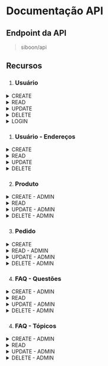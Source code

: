 # Documentação API

## Endpoint da API

> siboon/api

## Recursos

1. ### Usuário

<details>
    <summary>CREATE</summary>

Exemplo de Requisição:

> POST /usuarios

```json
{
  "first_name": "John",
  "last_name": "Doe",
  "email": "johndoe@email.com",
  "password": "blablabla"
}
```

Exemplo de Resposta:
> Status Code: 204

```json
{
  "type": "success",
  "message": "Usuário cadastrado com sucesso.",
  "data": {
    "id": 1,
    "name": "John Doe",
    "email": "johndoe@email.com"
  }
}
```
</details>

<details>
    <summary>READ</summary>

1. Exemplo de Requisição:
> GET /usuarios/1

Exemplo de Resposta:
> Status Code: 200

```json
{
  "type": "success",
  "data": {
    "id": 1,
    "name": "John Doe",
    "email": "johndoe@email.com",
    "role": "ADMIN"
  }
}
```
2. Exemplo de Requisição:
> GET /usuarios

Exemplo de Resposta:
> Status Code: 200

```json
{
  "type": "success",
  "data": [
    {
      "id": 1,
      "name": "John Doe",
      "email": "johndoe@email.com",
      "role": "ADMIN"
    },
    {
      "id": 2,
      "name": "Michael Jordan",
      "email": "michaeljordan@email.com",
      "role": "CLIENT"
    }
  ]
}
```
</details>

<details>
    <summary>UPDATE</summary>

Exemplo de Requisição:

> POST /usuarios/update/1

O valor do que deseja modificar;

```json
{
  "first_name": "Jonas"
}
```

Exemplo de Resposta:
> Status Code: 200

```json
{
  "type": "success",
  "message": "Usuário atualizado com sucesso."
}
```
</details>

<details>
    <summary>DELETE</summary>


Exemplo de Requisição:

> DELETE /usuarios/1

Exemplo de Resposta:
> Status Code: 200

```json
{
  "type": "success",
  "message": "Usuário deletado com sucesso."
}
```
</details>

<details>
    <summary>LOGIN</summary>

Exemplo de Requisição:

> POST /usuarios/login

```json
{
  "email": "johndoe@email.com",
  "password": "blablabla"
}
```
Exemplo de Resposta:
> Status Code: 200

```json
{
  "type": "success",
  "message": "Usuário logado com sucesso.",
  "data": {
    "id": 1,
    "name": "John Doe",
    "email": "johndoe@email.com",
    "token": "eyk2343uf39r934r97832RTGUYHFYBVuhegu..."
  }
}
```
</details>

1. ### Usuário - Endereços

<details>
    <summary>CREATE</summary>

Exemplo de Requisição:

> POST /usuarios/1/enderecos/

```json
{
  "cep": "343434323",
  "street_avenue": "Rua 1",
  "number": 3406,
  "complement": "Casa",
  "district": "Centro",
  "city": "Porto Alegre",
  "state": "RS"
}
```

Exemplo de Resposta:
> Status Code: 204

```json
{
  "type": "success",
  "message": "Endereço cadastrado para o usuário."
}
```
</details>

<details>
    <summary>READ</summary>

1. Exemplo de Requisição:
> GET /usuarios/1/enderecos/

Exemplo de Resposta:
> Status Code: 200

```json
{
  "type": "success",
  "message": "Endereços encontrados!",
  "data": [
    {
      "id": 1,
      "user_id": 1,
      "cep": "343434323",
      "street_avenue": "Rua 1",
      "number": 3406,
      "complement": "Casa",
      "district": "Centro",
      "city": "Porto Alegre",
      "state": "RS"
    }
  ]
}
```
</details>

<details>
    <summary>UPDATE</summary>

Exemplo de Requisição:

> POST /usuarios/1/enderecos/update/1

O valor do que deseja modificar;

```json
{
  "street_avenue": "Rua Oscar Freire",
  "number": 404
}
```

Exemplo de Resposta:
> Status Code: 200

```json
{
  "type": "success",
  "message": "Endereço atualizado com sucesso."
}
```
</details>

<details>
    <summary>DELETE</summary>


Exemplo de Requisição:

> DELETE /usuarios/1/enderecos/1

Exemplo de Resposta:
> Status Code: 200

```json
{
  "type": "success",
  "message": "Endereço deletado com sucesso."
}
```
</details>

2. ### Produto
<details>
    <summary>CREATE - ADMIN</summary>

Exemplo de Requisição:

> POST /produtos

```json or FormData
{
  "name": "Camisa High",
  "description": "Feita com 100% algodão...",
  "color": "PRETO",
  "size_type": 1,
  "price_brl": 109.90,
  "max_installments": 3,
  "discount_brl_percentage": 5
}
```

Exemplo de Resposta:
> Status Code: 201

```json
{
  "type": "success",
  "message": "Produto criado com sucesso."
}
```
</details>

<details>
    <summary>READ</summary>

1. Exemplo de Requisição:
> GET /produtos/4

Exemplo de Resposta:
> Status Code: 200

```json
{
  "type": "success",
  "data": {
    "id": 4,
    "name": "CAMISA VANS BAILEY LS WOVEN SHIRT BLACK BERRY",
    "description": "100% algodão.",
    "color": "Marrom",
    "price_brl": 350,
    "formated_price_brl": "R$ 350,00",
    "discount_brl_percentage": 5,
    "formated_price_brl_with_discount": "R$ 332,50",
    "max_installments": 6,
    "url": "camisa-vans-bailey-ls-woven-shirt-black-berry-4",
    "size_type_id": 1,
    "size_type": "Roupa",
    "principal_img": "storage/images/products/4/principal-image.png",
    "additional_imgs": [
      "storage/images/products/4/additional-image-1.png"
    ]
  }
}
```
2. Exemplo de Requisição:
> GET /produtos

Exemplo de Resposta:
> Status Code: 200

```json
{
  "type": "success",
  "data": [
    {
      "id": 4,
      "name": "CAMISA VANS BAILEY LS WOVEN SHIRT BLACK BERRY",
      "description": "100% algodão.",
      "color": "Marrom",
      "price_brl": 350,
      "formated_price_brl": "R$ 350,00",
      "discount_brl_percentage": 5,
      "formated_price_brl_with_discount": "R$ 332,50",
      "max_installments": 6,
      "url": "camisa-vans-bailey-ls-woven-shirt-black-berry-4",
      "size_type_id": 1,
      "size_type": "Roupa",
      "principal_img": "storage\/images\/products\/4\/principal-image.png",
      "additional_imgs": [
        "storage\/images\/products\/4\/additional-image-1.png"
      ]
    },
    {
      "id": 5,
      "name": "CALÇA VANS DRILL CHORE CARPENTER DENIM AVE 2.0 PIRATE BLACK",
      "description": "Melhor calça para skate",
      "color": "Preto",
      "price_brl": 480,
      "formated_price_brl": "R$ 480,00",
      "discount_brl_percentage": 8,
      "formated_price_brl_with_discount": "R$ 441,60",
      "max_installments": 6,
      "url": "cal-a-vans-drill-chore-carpenter-denim-ave-2-0-pirate-black-5",
      "size_type_id": 1,
      "size_type": "Roupa",
      "principal_img": "storage\/images\/products\/5\/principal-image.png",
      "additional_imgs": [
        "storage\/images\/products\/5\/additional-image-1.png"
      ]
    },
    {
      "id": 6,
      "name": "Camisa High Tee Black",
      "description": "Camisa da melhor qualidade feita pela High. ",
      "color": "Preto",
      "price_brl": 99.9,
      "formated_price_brl": "R$ 99,90",
      "discount_brl_percentage": 5,
      "formated_price_brl_with_discount": "R$ 94,91",
      "max_installments": 2,
      "url": "camisa-high-tee-black-6",
      "size_type_id": 1,
      "size_type": "Roupa",
      "principal_img": "storage\/images\/products\/6\/principal-image.jpg",
      "additional_imgs": [
        "storage\/images\/products\/6\/additional-image-1.jpg",
        "storage\/images\/products\/6\/additional-image-1-1723167838.jpg"
      ]
    }
  ]
}
```
</details>

<details>
    <summary>UPDATE - ADMIN</summary>

Exemplo de Requisição:

> POST /produtos/update/4

O valor ou valores do que deseja modificar;

```json
{
  "name": "Camisa High Black Purpose",
  "price_brl": 140.00
}
```

Exemplo de Resposta:
> Status Code: 200

```json
{
  "type": "success",
  "message": "Produto atualizado com sucesso."
}
```
</details>

<details>
    <summary>DELETE - ADMIN</summary>

Exemplo de Requisição:

> DELETE /produtos/2

Exemplo de Resposta:
> Status Code: 200

```json
{
  "type": "success",
  "message": "Produto deletado com sucesso."
}
```
</details>

3. ### Pedido
<details>
    <summary>CREATE</summary>

Exemplo de Requisição:

> POST /pedidos

```json
{
  "user_id": 76,
  "address_id": 975,
  "order_items": [
    {
      "id": 22,
      "amount": 1
    },
    {
      "id": 433,
      "amount": 1
    },
    {
      "id": 544,
      "amount": 2
    }
  ]
}
```

Exemplo de Resposta:
> Status Code: 201

```json
{
  "type": "success",
  "message": "Pedido efetuado com sucesso.",
  "data": {
    "order_id": 54
  }
}
```
</details>

<details>
    <summary>READ - ADMIN</summary>

1. Exemplo de Requisição:
> GET /pedidos/2

Exemplo de Resposta:
> Status Code: 200

```json
{
  "type": "success",
  "data": {
    "id": 456,
    "user_id": 9,
    "address_id": 1,
    "total_price": 420.00,
    "payment_status": "PAID",
    "shipment_status": "PENDENT"
  }
}
```
2. Exemplo de Requisição:
> GET /pedidos

Exemplo de Resposta:
> Status Code: 200

```json
{
  "type": "success",
  "data": [
    {
      "id": 456,
      "user_id": 9,
      "address_id": 1,
      "total_price": 420.00,
      "payment_status": "PAID",
      "shipment_status": "PENDENT"
    },
    {
      "id": 343,
      "user_id": 4,
      "address_id": 3,
      "total_price": 210.00,
      "payment_status": "PENDENT",
      "shipment_status": "PENDENT"
    }
  ]
}
```
</details>

<details>
    <summary>UPDATE - ADMIN</summary>

Exemplo de Requisição:

> POST /pedidos/update/1

O valor ou valores do que deseja modificar;

```json
{
  "payment_status": "PAID"
}
```

Exemplo de Resposta:
> Status Code: 200

```json
{
  "type": "success",
  "message": "Pedido atualizado com sucesso."
}
```
</details>

<details>
    <summary>DELETE - ADMIN</summary>

Exemplo de Requisição:

> DELETE /pedidos/2

Exemplo de Resposta:
> Status Code: 200

```json
{
  "type": "success",
  "message": "Pedido deletado com sucesso."
}
```
</details>

4. ### FAQ - Questões
<details>
    <summary>CREATE - ADMIN</summary>

Exemplo de Requisição:

> POST /faq

```json
{
  "type_id": 1,
  "question": "Como se compra?",
  "answer": "Você tem que clicar no botão \"comprar\"."
}
```

Exemplo de Resposta:
> Status Code: 201

```json
{
  "type": "success",
  "message": "Questão criada com sucesso."
}
```
</details>

<details>
    <summary>READ</summary>

1. Exemplo de Requisição:
> GET /faq/1

Exemplo de Resposta:
> Status Code: 200

```json
{
  "type": "success",
  "data": {
    "id": 1,
    "type_id": 2,
    "question": "Como funciona a troca/devolução de compras na Siboon?",
    "answer": "\r\nA primeira troca é por nossa conta.\r\nA troca pode ser efetuada pelo mesmo produto ou um produto de mesmo valor.\r\nTodos os pedidos que tem como assunto Troca ou Devolução de compras deve ser comunicado a Siboon pelo e-mail siboon@siboon.com.br seguindo as instruções:\r\nTítulo do e-mail: Pedido \"NÚMERO DO SEU PEDIDO\" - TROCA/DEVOLUÇÃO/DESISTÊNCIA\r\nExemplo: Pedido E009112OA02 - TROCA.\r\nConsiderações finais:\r\nA Siboon não tem obrigação de consertar, trocar ou restituir produtos que apresentem sinais claros de mau uso. Confira sempre o produto ao recebê-lo. Qualquer problema, entre em contato imediatamente com nosso Serviço de Atendimento ao Consumidor.\r\n",
    "type": "Trocas e Devoluções"
  }
}
```
2. Exemplo de Requisição:
> GET /faq

Exemplo de Resposta:
> Status Code: 200

```json
{
  "type": "success",
  "data": [
    {
      "id": 1,
      "type_id": 2,
      "question": "Como funciona a troca/devolução de compras na Siboon?",
      "answer": "\r\nA primeira troca é por nossa conta.\r\nA troca pode ser efetuada pelo mesmo produto ou um produto de mesmo valor.\r\nTodos os pedidos que tem como assunto Troca ou Devolução de compras deve ser comunicado a Siboon pelo e-mail siboon@siboon.com.br seguindo as instruções:\r\nTítulo do e-mail: Pedido \"NÚMERO DO SEU PEDIDO\" - TROCA/DEVOLUÇÃO/DESISTÊNCIA\r\nExemplo: Pedido E009112OA02 - TROCA.\r\nConsiderações finais:\r\nA Siboon não tem obrigação de consertar, trocar ou restituir produtos que apresentem sinais claros de mau uso. Confira sempre o produto ao recebê-lo. Qualquer problema, entre em contato imediatamente com nosso Serviço de Atendimento ao Consumidor.\r\n",
      "type": "Trocas e Devoluções"
    },
    {
      "id": 2,
      "type_id": 2,
      "question": "Como cancelar uma compra efetuada?",
      "answer": "Para compras por Boleto Bancário/Pix, basta não efetuar o pagamento do mesmo que o pedido é cancelado automaticamente.\r\nCaso tenha efetuado a compra com outro formato de compra ou ter efetuado o pagamento dos modos citados acima, entre em contato com nossa equipe pelo e-mail sac@yerbah.com.br seguindo as instruções:\r\nTítulo do e-mail: Pedido \"NÚMERO DO SEU PEDIDO\" - Cancelamento de compra.",
      "type": "Trocas e Devoluções"
    },
    {
      "id": 3,
      "type_id": 2,
      "question": "Quanto tempo eu tenho para desistência da compra?",
      "answer": "Após o recebimento do pedido, você tem 7 dias para desistir da compra.",
      "type": "Trocas e Devoluções"
    },
    {
      "id": 4,
      "type_id": 2,
      "question": "Quanto tempo eu tenho para trocar meu produto?",
      "answer": "Após o recebimento do pedido, você tem até 30 dias para solicitar a troca do seu produto.\r\nOs produtos devolvidos devem acompanhar a etiqueta fixada no produto. No caso de tênis é obrigatório a devolução da caixa do produto em perfeitas condições levando em consideração que a caixa faz parte do produto.",
      "type": "Trocas e Devoluções"
    }
  ]
}
```
</details>

<details>
    <summary>UPDATE - ADMIN</summary>

Exemplo de Requisição:

> POST /faq/update/1

O valor ou valores do que deseja modificar;

```json
{
  "question": "Mas como eu posso fazer isto?"
}
```

Exemplo de Resposta:
> Status Code: 200

```json
{
  "type": "success",
  "message": "Questão atualizada com sucesso."
}
```
</details>

<details>
    <summary>DELETE - ADMIN</summary>

Exemplo de Requisição:

> DELETE /faq/1

Exemplo de Resposta:
> Status Code: 200

```json
{
  "type": "success",
  "message": "Questão deletada com sucesso."
}
```
</details>

4. ### FAQ - Tópicos
<details>
    <summary>CREATE - ADMIN</summary>

Exemplo de Requisição:

> POST /faq/topicos

Só precisa de um parâmetro: description.
```json
{
  "description": "Tópico X"
}
```

Exemplo de Resposta:
> Status Code: 201

```json
{
  "type": "success",
  "message": "Tópico criado com sucesso."
}
```
</details>

<details>
    <summary>READ</summary>

1. Exemplo de Requisição:
> GET /faq/topicos/1

Exemplo de Resposta:
> Status Code: 200

```json
{
  "type": "success",
  "data": {
    "id": 1,
    "description": "Vendas"
  }
}
```
2. Exemplo de Requisição:
> GET /faq/topicos

Exemplo de Resposta:
> Status Code: 200

```json
{
  "type": "success",
  "data": [
    {
      "id": 1,
      "description": "Vendas"
    },
    {
      "id": 2,
      "description": "Trocas e Devoluções"
    }
  ]
}
```
</details>

<details>
    <summary>UPDATE - ADMIN</summary>

Exemplo de Requisição:

> POST /faq/topicos/update/1

Recebe apenas a chave "description", que pode ser alterada.

```json
{
  "description": "Este é o Tópico Atualizado"
}
```

Exemplo de Resposta:
> Status Code: 200

```json
{
  "type": "success",
  "message": "Tópico atualizado com sucesso."
}
```
</details>

<details>
    <summary>DELETE - ADMIN</summary>

Exemplo de Requisição:

> DELETE /faq/topicos/1

Exemplo de Resposta:
> Status Code: 200

```json
{
  "type": "success",
  "message": "Tópico deletado com sucesso."
}
```
</details>